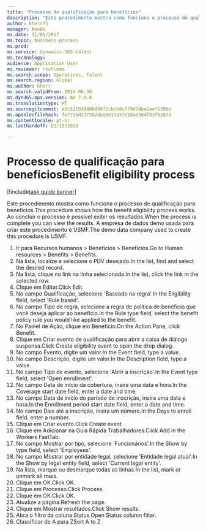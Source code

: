 ```yaml
--- 
title: "Processo de qualificação para benefícios"
description: "Este procedimento mostra como funciona o processo de qualificação para benefícios."
author: kherr75
manager: AnnBe
ms.date: 11/01/2017
ms.topic: business-process
ms.prod: 
ms.service: dynamics-365-talent
ms.technology: 
audience: Application User
ms.reviewer: rschloma
ms.search.scope: Operations, Talent
ms.search.region: Global
ms.author: kherr
ms.search.validFrom: 2016-06-30
ms.dyn365.ops.version: AX 7.0.0
ms.translationtype: HT
ms.sourcegitcommit: abc52192848649672cbcb8c770d74ba2aef139be
ms.openlocfilehash: fe773bd2375b2dea8e13a57918ad584f83f61073
ms.contentlocale: pt-br
ms.lasthandoff: 02/15/2018

---
```

# <a name="benefit-eligibility-process"></a><span data-ttu-id="73631-103">Processo de qualificação para benefícios</span><span class="sxs-lookup"><span data-stu-id="73631-103">Benefit eligibility process</span></span>

[!include[task guide banner](../../includes/task-guide-banner.md)]

<span data-ttu-id="73631-104">Este procedimento mostra como funciona o processo de qualificação para benefícios.</span><span class="sxs-lookup"><span data-stu-id="73631-104">This procedure shows how the benefit eligibility process works.</span></span> <span data-ttu-id="73631-105">Ao concluir o processo é possível exibir os resultados.</span><span class="sxs-lookup"><span data-stu-id="73631-105">When the process is complete you can view the results.</span></span> <span data-ttu-id="73631-106">A empresa de dados demo usada para criar este procedimento é USMF.</span><span class="sxs-lookup"><span data-stu-id="73631-106">The demo data company used to create this procedure is USMF.</span></span>

1. <span data-ttu-id="73631-107">Ir para Recursos humanos > Benefícios > Benefícios.</span><span class="sxs-lookup"><span data-stu-id="73631-107">Go to Human resources > Benefits > Benefits.</span></span>
2. <span data-ttu-id="73631-108">Na lista, localize e selecione o PDV desejado.</span><span class="sxs-lookup"><span data-stu-id="73631-108">In the list, find and select the desired record.</span></span>
3. <span data-ttu-id="73631-109">Na lista, clique no link na linha selecionada.</span><span class="sxs-lookup"><span data-stu-id="73631-109">In the list, click the link in the selected row.</span></span>
4. <span data-ttu-id="73631-110">Clique em Editar.</span><span class="sxs-lookup"><span data-stu-id="73631-110">Click Edit.</span></span>
5. <span data-ttu-id="73631-111">No campo Qualificação, selecione 'Baseado na regra'.</span><span class="sxs-lookup"><span data-stu-id="73631-111">In the Eligibility field, select 'Rule based'.</span></span>
6. <span data-ttu-id="73631-112">No campo Tipo de regra, selecione a regra de política de benefício que você deseja aplicar ao benefício.</span><span class="sxs-lookup"><span data-stu-id="73631-112">In the Rule type field, select the benefit policy rule you would like applied to the benefit.</span></span>
7. <span data-ttu-id="73631-113">No Painel de Ação, clique em Benefício.</span><span class="sxs-lookup"><span data-stu-id="73631-113">On the Action Pane, click Benefit.</span></span>
8. <span data-ttu-id="73631-114">Clique em Criar evento de qualificação para abrir a caixa de diálogo suspensa.</span><span class="sxs-lookup"><span data-stu-id="73631-114">Click Create eligibility event to open the drop dialog.</span></span>
9. <span data-ttu-id="73631-115">No campo Evento, digite um valor.</span><span class="sxs-lookup"><span data-stu-id="73631-115">In the Event field, type a value.</span></span>
10. <span data-ttu-id="73631-116">No campo Descrição, digite um valor.</span><span class="sxs-lookup"><span data-stu-id="73631-116">In the Description field, type a value.</span></span>
11. <span data-ttu-id="73631-117">No campo Tipo de evento, selecione 'Abrir a inscrição'.</span><span class="sxs-lookup"><span data-stu-id="73631-117">In the Event type field, select 'Open enrollment'.</span></span>
12. <span data-ttu-id="73631-118">No campo Data de início da cobertura, insira uma data e hora.</span><span class="sxs-lookup"><span data-stu-id="73631-118">In the Coverage start date field, enter a date and time.</span></span>
13. <span data-ttu-id="73631-119">No campo Data de início do período de inscrição, insira uma data e hora.</span><span class="sxs-lookup"><span data-stu-id="73631-119">In the Enrollment period start date field, enter a date and time.</span></span>
14. <span data-ttu-id="73631-120">No campo Dias até a inscrição, insira um número.</span><span class="sxs-lookup"><span data-stu-id="73631-120">In the Days to enroll field, enter a number.</span></span>
15. <span data-ttu-id="73631-121">Clique em Criar evento.</span><span class="sxs-lookup"><span data-stu-id="73631-121">Click Create event.</span></span>
16. <span data-ttu-id="73631-122">Clique em Adicionar na Guia Rápida Trabalhadores.</span><span class="sxs-lookup"><span data-stu-id="73631-122">Click Add in the Workers FastTab.</span></span>
17. <span data-ttu-id="73631-123">No campo Mostrar por tipo, selecione 'Funcionários'.</span><span class="sxs-lookup"><span data-stu-id="73631-123">In the Show by type field, select 'Employees'.</span></span>
18. <span data-ttu-id="73631-124">No campo Mostrar por entidade legal, selecione 'Entidade legal atual'.</span><span class="sxs-lookup"><span data-stu-id="73631-124">In the Show by legal entity field, select 'Current legal entity'.</span></span>
19. <span data-ttu-id="73631-125">Na lista, marque ou desmarque todas as linhas.</span><span class="sxs-lookup"><span data-stu-id="73631-125">In the list, mark or unmark all rows.</span></span>
20. <span data-ttu-id="73631-126">Clique em OK.</span><span class="sxs-lookup"><span data-stu-id="73631-126">Click OK.</span></span>
21. <span data-ttu-id="73631-127">Clique em Processo.</span><span class="sxs-lookup"><span data-stu-id="73631-127">Click Process.</span></span>
22. <span data-ttu-id="73631-128">Clique em OK.</span><span class="sxs-lookup"><span data-stu-id="73631-128">Click OK.</span></span>
23. <span data-ttu-id="73631-129">Atualize a página.</span><span class="sxs-lookup"><span data-stu-id="73631-129">Refresh the page.</span></span>
24. <span data-ttu-id="73631-130">Clique em Mostrar resultados.</span><span class="sxs-lookup"><span data-stu-id="73631-130">Click Show results.</span></span>
25. <span data-ttu-id="73631-131">Abra o filtro da coluna Status.</span><span class="sxs-lookup"><span data-stu-id="73631-131">Open Status column filter.</span></span>
26. <span data-ttu-id="73631-132">Classificar de A para Z</span><span class="sxs-lookup"><span data-stu-id="73631-132">Sort A to Z</span></span>


